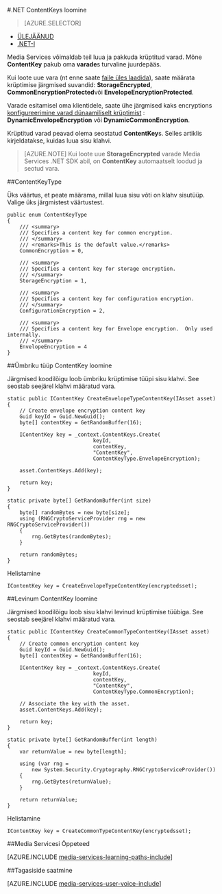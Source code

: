 <properties 
    pageTitle=".NET ContentKeys loomine" 
    description="Saate teada, kuidas luua sisu võtmed, et tagada turvaline juurdepääs vara." 
    services="media-services" 
    documentationCenter="" 
    authors="Juliako" 
    manager="erikre" 
    editor=""/>

<tags 
    ms.service="media-services" 
    ms.workload="media" 
    ms.tgt_pltfrm="na" 
    ms.devlang="na" 
    ms.topic="article" 
    ms.date="09/26/2016"
    ms.author="juliako"/>


#<a name="create-contentkeys-with-net"></a>.NET ContentKeys loomine

> [AZURE.SELECTOR]
- [ÜLEJÄÄNUD](media-services-rest-create-contentkey.md)
- [.NET-I](media-services-dotnet-create-contentkey.md)

Media Services võimaldab teil luua ja pakkuda krüptitud varad. Mõne **ContentKey** pakub oma **varade**s turvaline juurdepääs. 

Kui loote uue vara (nt enne saate [faile üles laadida](media-services-dotnet-upload-files.md)), saate määrata krüptimise järgmised suvandid: **StorageEncrypted**, **CommonEncryptionProtected**või **EnvelopeEncryptionProtected**. 

Varade esitamisel oma klientidele, saate ühe järgmised kaks encryptions [konfigureerimine varad dünaamiliselt krüptimist](media-services-dotnet-configure-asset-delivery-policy.md) : **DynamicEnvelopeEncryption** või **DynamicCommonEncryption**.

Krüptitud varad peavad olema seostatud **ContentKey**s. Selles artiklis kirjeldatakse, kuidas luua sisu klahvi.

>[AZURE.NOTE] Kui loote uue **StorageEncrypted** varade Media Services .NET SDK abil, on **ContentKey** automaatselt loodud ja seotud vara.

##<a name="contentkeytype"></a>ContentKeyType

Üks väärtus, et peate määrama, millal luua sisu võti on klahv sisutüüp. Valige üks järgmistest väärtustest. 

    public enum ContentKeyType
    {
        /// <summary>
        /// Specifies a content key for common encryption.
        /// </summary>
        /// <remarks>This is the default value.</remarks>
        CommonEncryption = 0,

        /// <summary>
        /// Specifies a content key for storage encryption.
        /// </summary>
        StorageEncryption = 1,

        /// <summary>
        /// Specifies a content key for configuration encryption.
        /// </summary>
        ConfigurationEncryption = 2,

        /// <summary>
        /// Specifies a content key for Envelope encryption.  Only used internally.
        /// </summary>
        EnvelopeEncryption = 4
    }

##<a id="envelope_contentkey"></a>Ümbriku tüüp ContentKey loomine

Järgmised koodilõigu loob ümbriku krüptimise tüüpi sisu klahvi. See seostab seejärel klahvi määratud vara.

    static public IContentKey CreateEnvelopeTypeContentKey(IAsset asset)
    {
        // Create envelope encryption content key
        Guid keyId = Guid.NewGuid();
        byte[] contentKey = GetRandomBuffer(16);

        IContentKey key = _context.ContentKeys.Create(
                                keyId,
                                contentKey,
                                "ContentKey",
                                ContentKeyType.EnvelopeEncryption);

        asset.ContentKeys.Add(key);

        return key;
    }

    static private byte[] GetRandomBuffer(int size)
    {
        byte[] randomBytes = new byte[size];
        using (RNGCryptoServiceProvider rng = new RNGCryptoServiceProvider())
        {
            rng.GetBytes(randomBytes);
        }

        return randomBytes;
    }

Helistamine

    IContentKey key = CreateEnvelopeTypeContentKey(encryptedsset);



##<a id="common_contentkey"></a>Levinum ContentKey loomine    

Järgmised koodilõigu loob sisu klahvi levinud krüptimise tüübiga. See seostab seejärel klahvi määratud vara.

    static public IContentKey CreateCommonTypeContentKey(IAsset asset)
    {
        // Create common encryption content key
        Guid keyId = Guid.NewGuid();
        byte[] contentKey = GetRandomBuffer(16);

        IContentKey key = _context.ContentKeys.Create(
                                keyId,
                                contentKey,
                                "ContentKey",
                                ContentKeyType.CommonEncryption);

        // Associate the key with the asset.
        asset.ContentKeys.Add(key);

        return key;
    }

    static private byte[] GetRandomBuffer(int length)
    {
        var returnValue = new byte[length];

        using (var rng =
            new System.Security.Cryptography.RNGCryptoServiceProvider())
        {
            rng.GetBytes(returnValue);
        }

        return returnValue;
    }
Helistamine

    IContentKey key = CreateCommonTypeContentKey(encryptedsset); 


##<a name="media-services-learning-paths"></a>Media Servicesi Õppeteed

[AZURE.INCLUDE [media-services-learning-paths-include](../../includes/media-services-learning-paths-include.md)]

##<a name="provide-feedback"></a>Tagasiside saatmine

[AZURE.INCLUDE [media-services-user-voice-include](../../includes/media-services-user-voice-include.md)]
